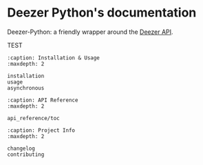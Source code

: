 # Deezer Python\'s documentation

Deezer-Python: a friendly wrapper around the [Deezer API](http://developers.deezer.com/api).

TEST

```{toctree}
:caption: Installation & Usage
:maxdepth: 2

installation
usage
asynchronous
```

```{toctree}
:caption: API Reference
:maxdepth: 2

api_reference/toc
```

```{toctree}
:caption: Project Info
:maxdepth: 2

changelog
contributing
```
